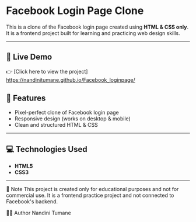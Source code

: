 # Facebook Login Page Clone

This is a clone of the Facebook login page created using **HTML & CSS only**.  
It is a frontend project built for learning and practicing web design skills.

---
## 🚀 Live Demo
👉 [Click here to view the project] https://nandinitumane.github.io/Facebook_loginpage/

## 🚀 Features
- Pixel-perfect clone of Facebook login page
- Responsive design (works on desktop & mobile)
- Clean and structured HTML & CSS

---
## 💻 Technologies Used
- **HTML5**
- **CSS3**

---
📌 Note
This project is created only for educational purposes and not for commercial use.
It is a frontend practice project and not connected to Facebook's backend.

👩‍💻 Author
Nandini Tumane
